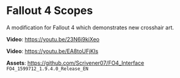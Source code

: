 # Fallout 4 Scopes
A modification for Fallout 4 which demonstrates new crosshair art.

**Video**: https://youtu.be/23N6i9kiXeo

**Video**: https://youtu.be/EA8toUFjKIs

**Assets**: https://github.com/Scrivener07/FO4_Interface `FO4_1599712_1.9.4.0_Release_EN`
